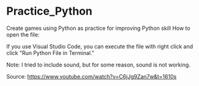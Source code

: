# Practice_Python
Create games using Python as practice for improving Python skill
How to open the file:

If you use Visual Studio Code, you can execute the file with right click and click "Run Python File in Terminal."

Note: I tried to include sound, but for some reason, sound is not working. 

Source: https://www.youtube.com/watch?v=C6jJg9Zan7w&t=1610s
